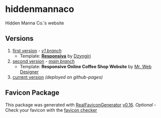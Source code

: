 # hiddenmannaco
Hidden Manna Co.'s website

## Versions
1. [first version](https://v1.hmco.pages.dev) *- [v1 branch](https://github.com/daqinsystem/hiddenmannaco/tree/v1)*
	- Template: [**Responsiva**](https://free-css.com/free-css-templates/page158/responsiva) by [Dzyngiri](http://www.dzyngiri.com/)
2. [second version](https://hmco.pages.dev) *- [main branch](https://github.com/daqinsystem/hiddenmannaco/tree/main)*
	- Template: **Responsive Online Coffee Shop Website** by [Mr. Web Designer](https://www.youtube.com/@MrWebDesignerAnas)
3. [current version](https://hmc.k.vu) *(deployed on github-pages)*

## Favicon Package
This package was generated with [RealFaviconGenerator](https://realfavicongenerator.net/) [v0.16](https://realfavicongenerator.net/change_log#v0.16).
*Optional* - Check your favicon with the [favicon checker](https://realfavicongenerator.net/favicon_checker)
